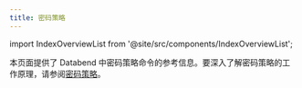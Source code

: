 ```yaml
---
title: 密码策略
---
```

import IndexOverviewList from '@site/src/components/IndexOverviewList';

本页面提供了 Databend 中密码策略命令的参考信息。要深入了解密码策略的工作原理，请参阅[密码策略](/guides/security/password-policy)。

<IndexOverviewList />